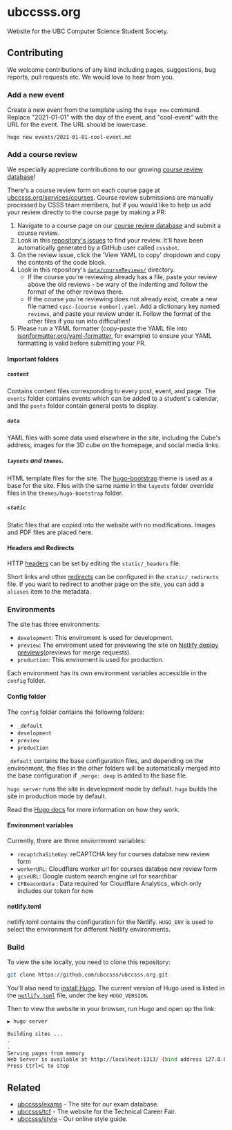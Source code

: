 # ubccsss.org

Website for the UBC Computer Science Student Society.

## Contributing

We welcome contributions of any kind including pages, suggestions, bug reports,
pull requests etc. We would love to hear from you.

### Add a new event

Create a new event from the template using the `hugo new` command. Replace "2021-01-01" with the day of the event, and "cool-event" with the URL for the event. The URL should be lowercase.

```shell
hugo new events/2021-01-01-cool-event.md
```

### Add a course review

We especially appreciate contributions to our growing [course review database](https://ubccsss.org/services/courses/)!

There's a course review form on each course page at [ubccsss.org/services/courses](https://ubccsss.org/services/courses/). Course review submissions are manually processed by CSSS team members, but if you would like to help us add your review directly to the course page by making a PR:

1. Navigate to a course page on our [course review database](https://ubccsss.org/services/courses/) and submit a course review.
2. Look in this [repository's issues](https://github.com/ubccsss/ubccsss.org/issues) to find your review. It'll have been automatically generated by a GitHub user called `csssbot`.
3. On the review issue, click the 'View YAML to copy' dropdown and copy the contents of the code block.
4. Look in this repository's [`data/courseReviews/`](https://github.com/ubccsss/ubccsss.org/tree/master/data/courseReviews) directory.
    * If the course you're reviewing already has a file, paste your review above the old reviews - be wary of the indenting and follow the format of the other reviews there.
	* If the course you're reviewing does not already exist, create a new file named `cpsc-[course number].yaml`. Add a dictionary key named `reviews`, and paste your review under it. Follow the format of the other files if you run into difficulties!
5. Please run a YAML formatter (copy-paste the YAML file into [jsonformatter.org/yaml-formatter](https://jsonformatter.org/yaml-formatter), for example) to ensure your YAML formatting is valid before submitting your PR.

#### Important folders

##### `content`

Contains content files corresponding to every post, event, and page.
The `events` folder contains events which can be added to a student's calendar,
and the `posts` folder contain general posts to display.

##### `data`

YAML files with some data used elsewhere in the site, including the Cube's
address, images for the 3D cube on the homepage, and social media links.

##### `layouts` and `themes`.

HTML template files for the site. The
[hugo-bootstrap](https://themes.gohugo.io/hugo-bootstrap/) theme is used as a
base for the site. Files with the same name in the `layouts` folder override
files in the `themes/hugo-bootstrap` folder.

##### `static`

Static files that are copied into the website with no modifications. Images and
PDF files are placed here.

#### Headers and Redirects

HTTP [headers](https://docs.netlify.com/routing/headers/) can be set by editing the `static/_headers` file.

Short links and other [redirects](https://docs.netlify.com/routing/redirects/) can be configured in the `static/_redirects` file. If you want to redirect to another page on the site, you can add a `aliases` item to the metadata.

### Environments

The site has three environments:

- `development`: This enviroment is used for development.
- `preview`: The enviroment used for previewing the site on [Netlify deploy previews](https://docs.netlify.com/site-deploys/deploy-previews/)(previews for merge requests).
- `production`: This enviroment is used for production.

Each environment has its own environment variables accessible in the `config` folder.

#### Config folder

The `config` folder contains the following folders:

- `_default`
- `development`
- `preview`
- `production`

`_default` contains the base configuration files, and depending on the environment, the files in the other folders will be automatically merged into the base configuration if `_merge: deep` is added to the base file.

`hugo server` runs the site in development mode by default.
`hugo` builds the site in production mode by default.

Read the [Hugo docs](https://gohugo.io/getting-started/configuration/) for more information on how they work.

#### Environment variables

Currently, there are three enviornment variables:

- `recaptchaSiteKey`: reCAPTCHA key for courses databse new review form
- `workerURL`: Cloudflare worker url for courses databse new review form
- `gcseURL`: Google custom search engine url for searchbar
- `CFBeaconData` : Data required for Cloudflare Analytics, which only includes our token for now

#### netlify.toml

netlify.toml contains the configuration for the Netlify. `HUGO_ENV` is used to select the environment for different Netlify environments.

### Build

To view the site locally, you need to clone this repository:

```bash
git clone https://github.com/ubccsss/ubccsss.org.git
```

You'll also need to
[install Hugo](https://gohugo.io/getting-started/installing/). The current
version of Hugo used is listed in the [`netlify.toml`](netlify.toml) file, under
the key `HUGO_VERSION`.

Then to view the website in your browser, run Hugo and open up the link:

```bash
▶ hugo server

Building sites ...
.
.
Serving pages from memory
Web Server is available at http://localhost:1313/ (bind address 127.0.0.1)
Press Ctrl+C to stop
```

## Related

- [ubccsss/exams](https://github.com/ubccsss/exams) - The site for our exam database.
- [ubccsss/tcf](https://github.com/ubccsss/tcf) - The website for the Technical Career Fair.
- [ubccsss/style](https://github.com/ubccsss/styles) - Our online style guide.

